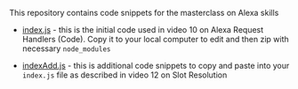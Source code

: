 This repository contains code snippets for the masterclass on Alexa skills

* [index.js](index.js) - this is the initial code used in video 10 on Alexa Request Handlers (Code).  Copy it to your local computer to edit and then zip with necessary `node_modules`

* [indexAdd.js](indexAdd.js) - this is additional code snippets to copy and paste into your `index.js` file as described in video 12 on Slot Resolution
